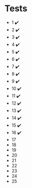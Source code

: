 # Tests

- 1 :heavy_check_mark:
- 2 :heavy_check_mark:
- 3 :heavy_check_mark:
- 4 :heavy_check_mark:
- 5 :heavy_check_mark:
- 6 :heavy_check_mark:
- 7 :heavy_check_mark:
- 8 :heavy_check_mark:
- 9 :heavy_check_mark:
- 10 :heavy_check_mark:
- 11 :heavy_check_mark:
- 12 :heavy_check_mark:
- 13 :heavy_check_mark:
- 14 :heavy_check_mark:
- 15 :heavy_check_mark:
- 16 :heavy_check_mark:
- 17
- 18
- 19
- 20
- 21
- 22
- 23
- 24
- 25
